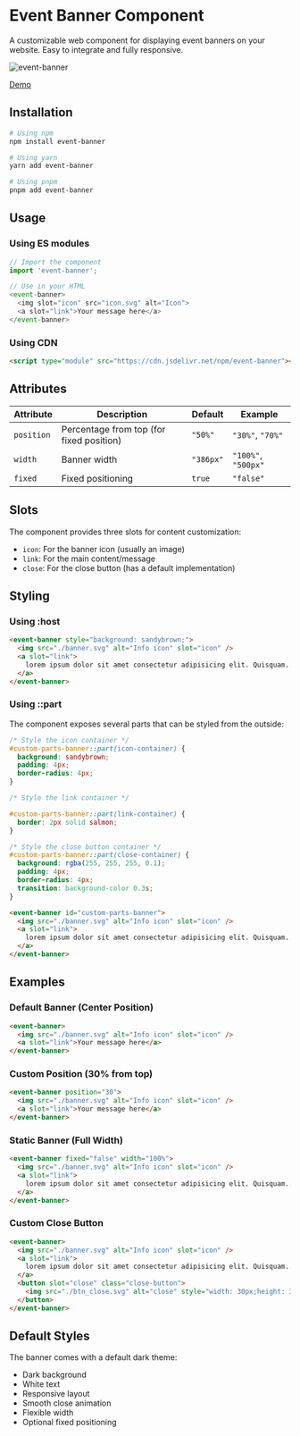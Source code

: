 # Event Banner Component

A customizable web component for displaying event banners on your website. Easy to integrate and fully responsive.

![event-banner](https://cdn.jsdelivr.net/gh/Shield-Layer-2024/event-banner@main/event-banner.png)

[Demo](https://shield-layer-2024.github.io/event-banner/)

## Installation

```bash
# Using npm
npm install event-banner

# Using yarn
yarn add event-banner

# Using pnpm
pnpm add event-banner
```

## Usage

### Using ES modules

```js
// Import the component
import 'event-banner';

// Use in your HTML
<event-banner>
  <img slot="icon" src="icon.svg" alt="Icon">
  <a slot="link">Your message here</a>
</event-banner>
```

### Using CDN

```html
<script type="module" src="https://cdn.jsdelivr.net/npm/event-banner"></script>
```

## Attributes

| Attribute  | Description                              | Default   | Example             |
| ---------- | ---------------------------------------- | --------- | ------------------- |
| `position` | Percentage from top (for fixed position) | `"50%"`   | `"30%"`, `"70%"`    |
| `width`    | Banner width                             | `"386px"` | `"100%"`, `"500px"` |
| `fixed`    | Fixed positioning                        | `true`    | `"false"`           |

## Slots

The component provides three slots for content customization:

- `icon`: For the banner icon (usually an image)
- `link`: For the main content/message
- `close`: For the close button (has a default implementation)

## Styling

### Using :host
```html
<event-banner style="background: sandybrown;">
  <img src="./banner.svg" alt="Info icon" slot="icon" />
  <a slot="link">
    lorem ipsum dolor sit amet consectetur adipisicing elit. Quisquam...
  </a>
</event-banner>
```

### Using ::part

The component exposes several parts that can be styled from the outside:

```css
/* Style the icon container */
#custom-parts-banner::part(icon-container) {
  background: sandybrown;
  padding: 4px;
  border-radius: 4px;
}

/* Style the link container */

#custom-parts-banner::part(link-container) {
  border: 2px solid salmon;
}

/* Style the close button container */
#custom-parts-banner::part(close-container) {
  background: rgba(255, 255, 255, 0.1);
  padding: 4px;
  border-radius: 4px;
  transition: background-color 0.3s;
}
```

```html
<event-banner id="custom-parts-banner">
  <img src="./banner.svg" alt="Info icon" slot="icon" />
  <a slot="link">
    lorem ipsum dolor sit amet consectetur adipisicing elit. Quisquam...
  </a>
</event-banner>
```

## Examples

### Default Banner (Center Position)

```html
<event-banner>
  <img src="./banner.svg" alt="Info icon" slot="icon" />
  <a slot="link">Your message here</a>
</event-banner>
```

### Custom Position (30% from top)

```html
<event-banner position="30">
  <img src="./banner.svg" alt="Info icon" slot="icon" />
  <a slot="link">Your message here</a>
</event-banner>
```

### Static Banner (Full Width)

```html
<event-banner fixed="false" width="100%">
  <img src="./banner.svg" alt="Info icon" slot="icon" />
  <a slot="link">
    lorem ipsum dolor sit amet consectetur adipisicing elit. Quisquam...
  </a>
</event-banner>
```

### Custom Close Button

```html
<event-banner>
  <img src="./banner.svg" alt="Info icon" slot="icon" />
  <a slot="link">
    lorem ipsum dolor sit amet consectetur adipisicing elit. Quisquam...
  </a>
  <button slot="close" class="close-button">
    <img src="./btn_close.svg" alt="close" style="width: 30px;height: 30px;" />
  </button>
</event-banner>
```

## Default Styles

The banner comes with a default dark theme:

- Dark background
- White text
- Responsive layout
- Smooth close animation
- Flexible width
- Optional fixed positioning
